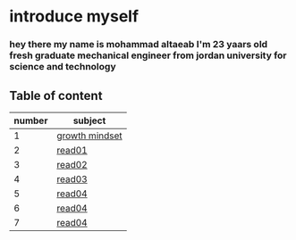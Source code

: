 # introduce myself 
### hey there my name is mohammad altaeab I'm 23 yaars old fresh graduate mechanical engineer from jordan university for science and technology
## Table of content
number|subject
------|----------
1|[growth mindset](growth_mindset)
2|[read01](read01)
3|[read02](read02)
4|[read03](read03)
5|[read04](read05)
6|[read04](read06)
7|[read04](read04)

